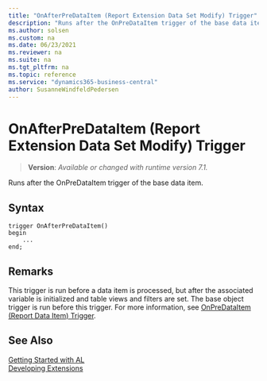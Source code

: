 ```yaml
---
title: "OnAfterPreDataItem (Report Extension Data Set Modify) Trigger"
description: "Runs after the OnPreDataItem trigger of the base data item."
ms.author: solsen
ms.custom: na
ms.date: 06/23/2021
ms.reviewer: na
ms.suite: na
ms.tgt_pltfrm: na
ms.topic: reference
ms.service: "dynamics365-business-central"
author: SusanneWindfeldPedersen
---
```

[//]: # (START>DO_NOT_EDIT)
[//]: # (IMPORTANT:Do not edit any of the content between here and the END>DO_NOT_EDIT.)
[//]: # (Any modifications should be made in the .xml files in the ModernDev repo.)

# OnAfterPreDataItem (Report Extension Data Set Modify) Trigger
> **Version**: _Available or changed with runtime version 7.1._

Runs after the OnPreDataItem trigger of the base data item.


## Syntax
```AL
trigger OnAfterPreDataItem()
begin
    ...
end;
```

[//]: # (IMPORTANT: END>DO_NOT_EDIT)

## Remarks

This trigger is run before a data item is processed, but after the associated variable is initialized and table views and filters are set. The base object trigger is run before this trigger. For more information, see [OnPreDataItem (Report Data Item) Trigger](../reportdataitem/devenv-onpredataitem-reportdataitem-trigger.md).


## See Also  
[Getting Started with AL](../../devenv-get-started.md)  
[Developing Extensions](../../devenv-dev-overview.md)  